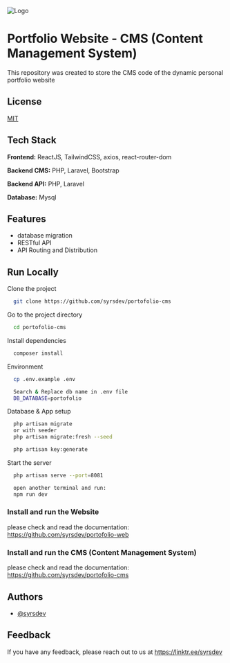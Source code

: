 
![Logo](https://github.com/syrsdev/portofolio-web/blob/main/public/assets/nataniel-purple.svg)


# Portfolio Website - CMS (Content Management System)

This repository was created to store the CMS code of the dynamic personal portfolio website


## License

[MIT](https://choosealicense.com/licenses/mit/)


## Tech Stack

**Frontend:** ReactJS, TailwindCSS, axios, react-router-dom

**Backend CMS:** PHP, Laravel, Bootstrap

**Backend API:** PHP, Laravel

**Database:** Mysql


## Features

- database migration
- RESTful API
- API Routing and Distribution



## Run Locally

Clone the project

```bash
  git clone https://github.com/syrsdev/portofolio-cms
```

Go to the project directory

```bash
  cd portofolio-cms
```

Install dependencies

```bash
  composer install
```

Environment

```bash
  cp .env.example .env 

  Search & Replace db name in .env file
  DB_DATABASE=portofolio
```

Database & App setup

```bash
  php artisan migrate
  or with seeder
  php artisan migrate:fresh --seed

  php artisan key:generate
```

Start the server

```bash
  php artisan serve --port=8081

  open another terminal and run:
  npm run dev
```

### Install and run the Website

please check and read the documentation: https://github.com/syrsdev/portofolio-web

### Install and run the CMS (Content Management System)

please check and read the documentation: https://github.com/syrsdev/portofolio-cms


## Authors

- [@syrsdev](https://www.github.com/syrsdev)


## Feedback

If you have any feedback, please reach out to us at https://linktr.ee/syrsdev

